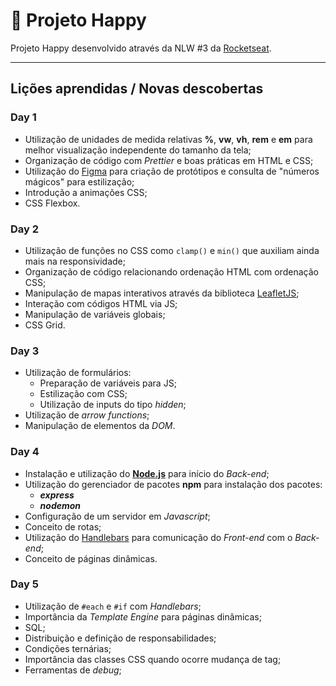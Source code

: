 # 🚀 Projeto Happy
Projeto Happy desenvolvido através da NLW #3 da [Rocketseat](https://rocketseat.com.br/).

------

## **Lições aprendidas / Novas descobertas**

### Day 1

- Utilização de unidades de medida relativas **%**, **vw**, **vh**, **rem** e **em** para melhor visualização independente do tamanho da tela;
- Organização de código com *Prettier* e boas práticas em HTML e CSS;
- Utilização do [Figma](https://www.figma.com/) para criação de protótipos e consulta de "números mágicos" para estilização;
- Introdução a animações CSS;
- CSS Flexbox.

### Day 2

- Utilização de funções no CSS como `clamp()` e `min()` que auxiliam ainda mais na responsividade;
- Organização de código relacionando ordenação HTML com ordenação CSS;
- Manipulação de mapas interativos através da biblioteca [LeafletJS](https://leafletjs.com/);
- Interação com códigos HTML via JS;
- Manipulação de variáveis globais;
- CSS Grid.

### Day 3

- Utilização de formulários:
  - Preparação de variáveis para JS;
  - Estilização com CSS;
  - Utilização de inputs do tipo *hidden*;
- Utilização de *arrow functions*;
- Manipulação de elementos da *DOM*.

### Day 4

- Instalação e utilização do [**Node.js**](https://nodejs.org/) para início do *Back-end*;
- Utilização do gerenciador de pacotes **npm** para instalação dos pacotes:
  - ***express***
  - ***nodemon***
- Configuração de um servidor em *Javascript*;
- Conceito de rotas;
- Utilização do [Handlebars](https://handlebarsjs.com/) para comunicação do *Front-end* com o *Back-end*;
- Conceito de páginas dinâmicas.

### Day 5

- Utilização de `#each` e `#if` com *Handlebars*;
- Importância da *Template Engine* para páginas dinâmicas;
- SQL;
- Distribuição e definição de responsabilidades;
- Condições ternárias;
- Importância das classes CSS quando ocorre mudança de tag;
- Ferramentas de *debug*;
